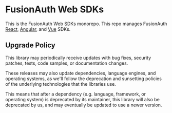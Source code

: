 # FusionAuth Web SDKs

This is the FusionAuth Web SDKs monorepo. This repo manages FusionAuth [React](https://fusionauth.io/docs/sdks/react-sdk), [Angular](https://fusionauth.io/docs/sdks/angular-sdk), and [Vue](https://fusionauth.io/docs/sdks/vue-sdk) SDKs.

## Upgrade Policy

This library may periodically receive updates with bug fixes, security patches, tests, code samples, or documentation changes.

These releases may also update dependencies, language engines, and operating systems, as we\'ll follow the deprecation and sunsetting policies of the underlying technologies that the libraries use.

This means that after a dependency (e.g. language, framework, or operating system) is deprecated by its maintainer, this library will also be deprecated by us, and may eventually be updated to use a newer version.
